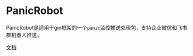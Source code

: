 # PanicRobot

PanicRobot是适用于gin框架的一个`panic`监控推送处理包，支持企业微信和飞书群机器人推送。

[文档](https://github.com/sk-pkg/monitor/blob/main/panic_robot_readme.md)